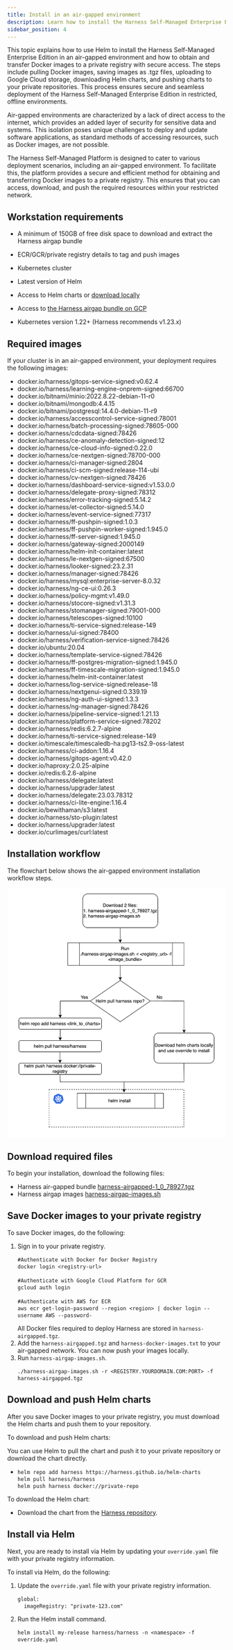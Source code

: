 ```yaml
---
title: Install in an air-gapped environment
description: Learn how to install the Harness Self-Managed Enterprise Edition using Helm in an air-gapped environment. 
sidebar_position: 4
---
```


This topic explains how to use Helm to install the Harness Self-Managed Enterprise Edition in an air-gapped environment and how to obtain and transfer Docker images to a private registry with secure access. The steps include pulling Docker images, saving images as .tgz files, uploading to Google Cloud storage, downloading Helm charts, and pushing charts to your private repositories. This process ensures secure and seamless deployment of the Harness Self-Managed Enterprise Edition in restricted, offline environments.

Air-gapped environments are characterized by a lack of direct access to the internet, which provides an added layer of security for sensitive data and systems. This isolation poses unique challenges to deploy and update software applications, as standard methods of accessing resources, such as Docker images, are not possible.

The Harness Self-Managed Platform is designed to cater to various deployment scenarios, including an air-gapped environment. To facilitate this, the platform provides a secure and efficient method for obtaining and transferring Docker images to a private registry. This ensures that you can access, download, and push the required resources within your restricted network.

## Workstation requirements

- A minimum of 150GB of free disk space to download and extract the Harness airgap bundle

- ECR/GCR/private registry details to tag and push images

- Kubernetes cluster

- Latest version of Helm 

- Access to Helm charts or [download locally](https://github.com/harness/helm-charts/releases)

- Access to [the Harness airgap bundle on GCP](https://storage.googleapis.com/smp-airgap-bundles/harness-airgapped-1_0_78927.tgz) 

- Kubernetes version 1.22+ (Harness recommends v1.23.x)

## Required images

If your cluster is in an air-gapped environment, your deployment requires the following images:

- docker.io/harness/gitops-service-signed:v0.62.4
- docker.io/harness/learning-engine-onprem-signed:66700
- docker.io/bitnami/minio:2022.8.22-debian-11-r0
- docker.io/bitnami/mongodb:4.4.15
- docker.io/bitnami/postgresql:14.4.0-debian-11-r9
- docker.io/harness/accesscontrol-service-signed:78001
- docker.io/harness/batch-processing-signed:78605-000
- docker.io/harness/cdcdata-signed:78426
- docker.io/harness/ce-anomaly-detection-signed:12
- docker.io/harness/ce-cloud-info-signed:0.22.0
- docker.io/harness/ce-nextgen-signed:78700-000
- docker.io/harness/ci-manager-signed:2804
- docker.io/harness/ci-scm-signed:release-114-ubi
- docker.io/harness/cv-nextgen-signed:78426
- docker.io/harness/dashboard-service-signed:v1.53.0.0
- docker.io/harness/delegate-proxy-signed:78312
- docker.io/harness/error-tracking-signed:5.14.2
- docker.io/harness/et-collector-signed:5.14.0
- docker.io/harness/event-service-signed:77317
- docker.io/harness/ff-pushpin-signed:1.0.3
- docker.io/harness/ff-pushpin-worker-signed:1.945.0
- docker.io/harness/ff-server-signed:1.945.0
- docker.io/harness/gateway-signed:2000149
- docker.io/harness/helm-init-container:latest
- docker.io/harness/le-nextgen-signed:67500
- docker.io/harness/looker-signed:23.2.31
- docker.io/harness/manager-signed:78426
- docker.io/harness/mysql:enterprise-server-8.0.32
- docker.io/harness/ng-ce-ui:0.26.3
- docker.io/harness/policy-mgmt:v1.49.0
- docker.io/harness/stocore-signed:v1.31.3
- docker.io/harness/stomanager-signed:79001-000
- docker.io/harness/telescopes-signed:10100
- docker.io/harness/ti-service-signed:release-149
- docker.io/harness/ui-signed:78400
- docker.io/harness/verification-service-signed:78426
- docker.io/ubuntu:20.04
- docker.io/harness/template-service-signed:78426
- docker.io/harness/ff-postgres-migration-signed:1.945.0
- docker.io/harness/ff-timescale-migration-signed:1.945.0
- docker.io/harness/helm-init-container:latest
- docker.io/harness/log-service-signed:release-18
- docker.io/harness/nextgenui-signed:0.339.19
- docker.io/harness/ng-auth-ui-signed:1.3.3
- docker.io/harness/ng-manager-signed:78426
- docker.io/harness/pipeline-service-signed:1.21.13
- docker.io/harness/platform-service-signed:78202
- docker.io/harness/redis:6.2.7-alpine
- docker.io/harness/ti-service-signed:release-149
- docker.io/timescale/timescaledb-ha:pg13-ts2.9-oss-latest
- docker.io/harness/ci-addon:1.16.4
- docker.io/harness/gitops-agent:v0.42.0
- docker.io/haproxy:2.0.25-alpine
- docker.io/redis:6.2.6-alpine
- docker.io/harness/delegate:latest
- docker.io/harness/upgrader:latest
- docker.io/harness/delegate:23.03.78312
- docker.io/harness/ci-lite-engine:1.16.4
- docker.io/bewithaman/s3:latest
- docker.io/harness/sto-plugin:latest
- docker.io/harness/upgrader:latest
- docker.io/curlimages/curl:latest

## Installation workflow

The flowchart below shows the air-gapped environment installation workflow steps.

![](./static/air-gapped-environment-workflow.png)

## Download required files

To begin your installation, download the following files:
- Harness air-gapped bundle [harness-airgapped-1_0_78927.tgz](https://storage.googleapis.com/smp-airgap-bundles/harness-airgapped-1_0_78927.tgz)
- Harness airgap images [harness-airgap-images.sh](https://storage.googleapis.com/smp-airgap-bundles/harness-airgap-images.sh)

## Save Docker images to your private registry

To save Docker images, do the following:

1. Sign in to your private registry.
    ```
    #Authenticate with Docker for Docker Registry
    docker login <registry-url>

    #Authenticate with Google Cloud Platform for GCR
    gcloud auth login

    #Authenticate with AWS for ECR
    aws ecr get-login-password --region <region> | docker login --username AWS --password-
    ```
    All Docker files required to deploy Harness are stored in `harness-airgapped.tgz`.
2. Add the `harness-airgapped.tgz` and `harness-docker-images.txt` to your air-gapped network. You can now push your images locally.
3. Run `harness-airgap-images.sh`.
    ```
    ./harness-airgap-images.sh -r <REGISTRY.YOURDOMAIN.COM:PORT> -f harness-airgapped.tgz
    ````

## Download and push Helm charts
After you save Docker images to your private registry, you must download the Helm charts and push them to your repository.

To download and push Helm charts:

You can use Helm to pull the chart and push it to your private repository or download the chart directly.

- 
    ``` 
    helm repo add harness https://harness.github.io/helm-charts
    helm pull harness/harness 
    helm push harness docker://private-repo
    ```

To download the Helm chart:
 
 - Download the chart from the [Harness repository](https://github.com/harness/helm-charts/releases).

## Install via Helm
Next, you are ready to install via Helm by updating your `override.yaml` file with your private registry information.

To install via Helm, do the following:

1. Update the `override.yaml` file with your private registry information.
    ```
    global:
      imageRegistry: "private-123.com"
    ```
2. Run the Helm install command.
    ```
    helm install my-release harness/harness -n <namespace> -f override.yaml
    ```
